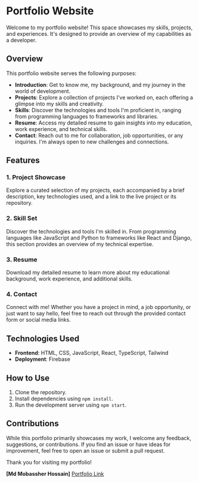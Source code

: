 # Portfolio Website

Welcome to my portfolio website! This space showcases my skills, projects, and experiences. It's designed to provide an overview of my capabilities as a developer.

## Overview

This portfolio website serves the following purposes:

- **Introduction**: Get to know me, my background, and my journey in the world of development.
- **Projects**: Explore a collection of projects I've worked on, each offering a glimpse into my skills and creativity.
- **Skills**: Discover the technologies and tools I'm proficient in, ranging from programming languages to frameworks and libraries.
- **Resume**: Access my detailed resume to gain insights into my education, work experience, and technical skills.
- **Contact**: Reach out to me for collaboration, job opportunities, or any inquiries. I'm always open to new challenges and connections.

## Features

### 1. Project Showcase

Explore a curated selection of my projects, each accompanied by a brief description, key technologies used, and a link to the live project or its repository.

### 2. Skill Set

Discover the technologies and tools I'm skilled in. From programming languages like JavaScript and Python to frameworks like React and Django, this section provides an overview of my technical expertise.

### 3. Resume

Download my detailed resume to learn more about my educational background, work experience, and additional skills.

### 4. Contact

Connect with me! Whether you have a project in mind, a job opportunity, or just want to say hello, feel free to reach out through the provided contact form or social media links.

## Technologies Used

- **Frontend**: HTML, CSS, JavaScript, React, TypeScript, Tailwind
- **Deployment**: Firebase

## How to Use

1. Clone the repository.
2. Install dependencies using `npm install`.
3. Run the development server using `npm start`.

## Contributions

While this portfolio primarily showcases my work, I welcome any feedback, suggestions, or contributions. If you find an issue or have ideas for improvement, feel free to open an issue or submit a pull request.

Thank you for visiting my portfolio!

**[Md Mobassher Hossain]** [Portfolio Link](https://dev-mobassher.web.app)

